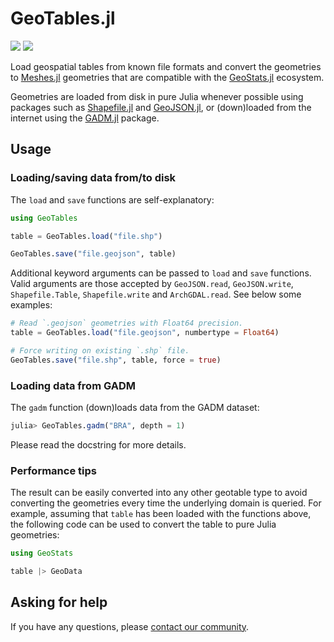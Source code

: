 # GeoTables.jl

[![][build-img]][build-url] [![][codecov-img]][codecov-url]

Load geospatial tables from known file formats and convert the
geometries to [Meshes.jl](https://github.com/JuliaGeometry/Meshes.jl)
geometries that are compatible with the
[GeoStats.jl](https://github.com/JuliaEarth/GeoStats.jl) ecosystem. 

Geometries are loaded from disk in pure Julia whenever possible
using packages such as [Shapefile.jl](https://github.com/JuliaGeo/Shapefile.jl)
and [GeoJSON.jl](https://github.com/JuliaGeo/GeoJSON.jl), or
(down)loaded from the internet using the
[GADM.jl](https://github.com/JuliaGeo/GADM.jl) package.

## Usage

### Loading/saving data from/to disk

The `load` and `save` functions are self-explanatory:

```julia
using GeoTables

table = GeoTables.load("file.shp")

GeoTables.save("file.geojson", table)
```

Additional keyword arguments can be passed to `load` and `save` functions. Valid
arguments are those accepted by `GeoJSON.read`, `GeoJSON.write`, `Shapefile.Table`,
`Shapefile.write` and `ArchGDAL.read`. See below some examples:

```julia
# Read `.geojson` geometries with Float64 precision.
table = GeoTables.load("file.geojson", numbertype = Float64)

# Force writing on existing `.shp` file.
GeoTables.save("file.shp", table, force = true)
```

### Loading data from GADM

The `gadm` function (down)loads data from the GADM dataset:

```julia
julia> GeoTables.gadm("BRA", depth = 1)
```

Please read the docstring for more details.

### Performance tips

The result can be easily converted into any other geotable type
to avoid converting the geometries every time the underlying
domain is queried. For example, assuming that `table` has been
loaded with the functions above, the following code can be used
to convert the table to pure Julia geometries:

```julia
using GeoStats

table |> GeoData
```

## Asking for help

If you have any questions, please [contact our community](https://juliaearth.github.io/GeoStats.jl/stable/about/community.html).

[build-img]: https://img.shields.io/github/actions/workflow/status/JuliaEarth/GeoTables.jl/CI.yml?branch=master&style=flat-square
[build-url]: https://github.com/JuliaEarth/GeoTables.jl/actions

[codecov-img]: https://img.shields.io/codecov/c/github/JuliaEarth/GeoTables.jl?style=flat-square
[codecov-url]: https://codecov.io/gh/JuliaEarth/GeoTables.jl
